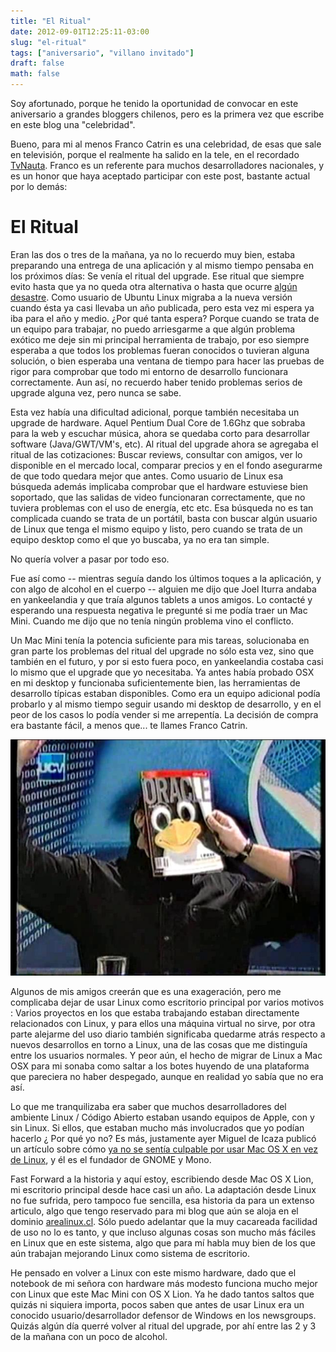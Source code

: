 ```yaml
---
title: "El Ritual"
date: 2012-09-01T12:25:11-03:00
slug: "el-ritual"
tags: ["aniversario", "villano invitado"]
draft: false
math: false
---
```


Soy afortunado, porque he tenido la oportunidad de convocar en este
aniversario a grandes bloggers chilenos, pero es la primera vez que
escribe en este blog una "celebridad".

Bueno, para mi al menos Franco Catrin es una celebridad, de esas que
sale en televisión, porque el realmente ha salido en la tele, en el
recordado
[TvNauta](http://www.youtube.com/watch?feature=player_embedded&v=yxhrpbV0xAU).
Franco es un referente para muchos desarrolladores nacionales, y es un
honor que haya aceptado participar con este post, bastante actual por lo
demás:

El Ritual 
=========

Eran las dos o tres de la mañana, ya no lo recuerdo muy bien, estaba
preparando una entrega de una aplicación y al mismo tiempo pensaba en
los próximos días: Se venía el ritual del upgrade. Ese ritual que
siempre evito hasta que ya no queda otra alternativa o hasta que ocurre
[algún desastre](http://franco.arealinux.cl/2005/08/oportuncrisis-frinki-con-ubuntu/).
Como usuario de Ubuntu Linux migraba a la nueva versión cuando ésta ya
casi llevaba un año publicada, pero esta vez mi espera ya iba para el
año y medio. ¿Por qué tanta espera? Porque cuando se trata de un equipo
para trabajar, no puedo arriesgarme a que algún problema exótico me deje
sin mi principal herramienta de trabajo, por eso siempre esperaba a que
todos los problemas fueran conocidos o tuvieran alguna solución, o bien
esperaba una ventana de tiempo para hacer las pruebas de rigor para
comprobar que todo mi entorno de desarrollo funcionara correctamente.
Aun así, no recuerdo haber tenido problemas serios de upgrade alguna
vez, pero nunca se sabe.

Esta vez había una dificultad adicional, porque también necesitaba un
upgrade de hardware. Aquel Pentium Dual Core de 1.6Ghz que sobraba para
la web y escuchar música, ahora se quedaba corto para desarrollar
software (Java/GWT/VM's, etc). Al ritual del upgrade ahora se agregaba
el ritual de las cotizaciones: Buscar reviews, consultar con amigos, ver
lo disponible en el mercado local, comparar precios y en el fondo
asegurarme de que todo quedara mejor que antes. Como usuario de Linux
esa búsqueda además implicaba comprobar que el hardware estuviese bien
soportado, que las salidas de video funcionaran correctamente, que no
tuviera problemas con el uso de energía, etc etc. Esa búsqueda no es tan
complicada cuando se trata de un portátil, basta con buscar algún
usuario de Linux que tenga el mismo equipo y listo, pero cuando se trata
de un equipo desktop como el que yo buscaba, ya no era tan simple.

No quería volver a pasar por todo eso.

Fue así como -- mientras seguía dando los últimos toques a la
aplicación, y con algo de alcohol en el cuerpo -- alguien me dijo que
Joel Iturra andaba en yankeelandia y que traía algunos tablets a unos
amigos. Lo contacté y esperando una respuesta negativa le pregunté si me
podía traer un Mac Mini. Cuando me dijo que no tenía ningún problema
vino el conflicto.

Un Mac Mini tenía la potencia suficiente para mis tareas, solucionaba en
gran parte los problemas del ritual del upgrade no sólo esta vez, sino
que también en el futuro, y por si esto fuera poco, en yankeelandia
costaba casi lo mismo que el upgrade que yo necesitaba. Ya antes había
probado OSX en mi desktop y funcionaba suficientemente bien, las
herramientas de desarrollo típicas estaban disponibles. Como era un
equipo adicional podía probarlo y al mismo tiempo seguir usando mi
desktop de desarrollo, y en el peor de los casos lo podía vender si me
arrepentía. La decisión de compra era bastante fácil, a menos que... te
llames Franco Catrin.

![](franco-tux.jpg)

Algunos de mis amigos creerán que es una exageración, pero me complicaba
dejar de usar Linux como escritorio principal por varios motivos :
Varios proyectos en los que estaba trabajando estaban directamente
relacionados con Linux, y para ellos una máquina virtual no sirve, por
otra parte alejarme del uso diario también significaba quedarme atrás
respecto a nuevos desarrollos en torno a Linux, una de las cosas que me
distinguía entre los usuarios normales. Y peor aún, el hecho de migrar
de Linux a Mac OSX para mi sonaba como saltar a los botes huyendo de una
plataforma que pareciera no haber despegado, aunque en realidad yo sabía
que no era así.

Lo que me tranquilizaba era saber que muchos desarrolladores del
ambiente Linux / Código Abierto estaban usando equipos de Apple, con y
sin Linux. Si ellos, que estaban mucho más involucrados que yo podían
hacerlo ¿ Por qué yo no? Es más, justamente ayer Miguel de Icaza publicó
un artículo sobre cómo [ya no se sentía culpable por usar Mac OS X en
vez de Linux](http://tirania.org/blog/archive/2012/Aug-29.html), y él es
el fundador de GNOME y Mono.

Fast Forward a la historia y aquí estoy, escribiendo desde Mac OS X
Lion, mi escritorio principal desde hace casi un año. La adaptación
desde Linux no fue sufrida, pero tampoco fue sencilla, esa historia da
para un extenso articulo, algo que tengo reservado para mi blog que aún
se aloja en el dominio [arealinux.cl](http://franco.arealinux.cl). Sólo
puedo adelantar que la muy cacareada facilidad de uso no lo es tanto, y
que incluso algunas cosas son mucho más fáciles en Linux que en este
sistema, algo que para mí habla muy bien de los que aún trabajan
mejorando Linux como sistema de escritorio.

He pensado en volver a Linux con este mismo hardware, dado que el
notebook de mi señora con hardware más modesto funciona mucho mejor con
Linux que este Mac Mini con OS X Lion. Ya he dado tantos saltos que
quizás ni siquiera importa, pocos saben que antes de usar Linux era un
conocido usuario/desarrollador defensor de Windows en los newsgroups.
Quizás algún día querré volver al ritual del upgrade, por ahí entre las
2 y 3 de la mañana con un poco de alcohol.
